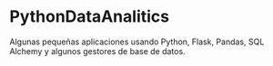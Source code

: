 # PythonDataAnalitics
Algunas pequeñas aplicaciones usando Python, Flask, Pandas, SQL Alchemy y algunos gestores de base de datos.
